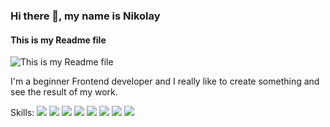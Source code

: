 ### Hi there 👋, my name is Nikolay
#### This is my Readme file
![This is my Readme file](https://relevant.software/wp-content/uploads/2018/04/Screenshot_29-1024x545.png)

I'm a beginner Frontend developer and I really like to create something and see the result of my work.

Skills: ![](https://img.shields.io/badge/Code-React-informational?style=flat&logo=react&logoColor=white&color=61dafb) ![](https://img.shields.io/badge/Code-Vue.js-informational?style=flat&logo=vue.js&logoColor=white&color=42b983) ![](https://img.shields.io/badge/Code-JavaScript-informational?style=flat&logo=javascript&logoColor=white&color=f7e018) ![](https://img.shields.io/badge/Style-CSS-informational?style=flat&logo=css3&logoColor=white&color=264de4) ![](https://img.shields.io/badge/Layout-HTML-informational?style=flat&logo=html5&logoColor=white&color=e44d26) ![](https://img.shields.io/badge/Tools-NPM-informational?style=flat&logo=npm&logoColor=white&color=d40100) ![](https://img.shields.io/badge/Tools-Webpack-informational?style=flat&logo=webpack&logoColor=white&color=75afcc) ![](https://img.shields.io/badge/Tools-GitHub-informational?style=flat&logo=github&logoColor=white&color=000000)
